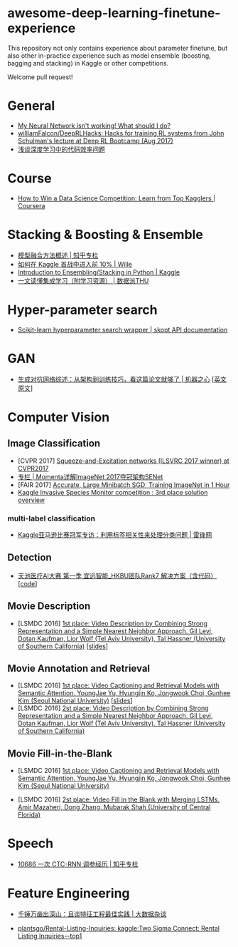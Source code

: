 # awesome-deep-learning-finetune-experience

This repository not only contains experience about parameter finetune, but also other in-practice experience such as model ensemble (boosting, bagging and stacking) in Kaggle or other competitions.

Welcome pull request! 

# General

- [My Neural Network isn't working! What should I do?](http://theorangeduck.com/page/neural-network-not-working)  
- [williamFalcon/DeepRLHacks: Hacks for training RL systems from John Schulman's lecture at Deep RL Bootcamp (Aug 2017)](https://github.com//williamFalcon/DeepRLHacks)
- [浅谈深度学习中的代码效率问题](https://mp.weixin.qq.com/s/gJnpeuqAG-gzrY8g2lLd3g)



# Course

- [How to Win a Data Science Competition: Learn from Top Kagglers | Coursera](https://www.coursera.org/learn/competitive-data-science)



# Stacking & Boosting & Ensemble

- [模型融合方法概述 | 知乎专栏](https://zhuanlan.zhihu.com/p/25836678)
- [如何在 Kaggle 首战中进入前 10% | Wille](https://dnc1994.com/2016/04/rank-10-percent-in-first-kaggle-competition/)
- [Introduction to Ensembling/Stacking in Python | Kaggle](https://www.kaggle.com/arthurtok/introduction-to-ensembling-stacking-in-python)
- [一文读懂集成学习（附学习资源） | 数据派THU](https://mp.weixin.qq.com/s/zEgan2w9QjAtt0ylzzwHPw)



# Hyper-parameter search

- [Scikit-learn hyperparameter search wrapper | skopt API documentation](https://scikit-optimize.github.io/notebooks/sklearn-gridsearchcv-replacement.html) 

# GAN 
- [生成对抗网络综述：从架构到训练技巧，看这篇论文就够了 | 机器之心](https://mp.weixin.qq.com/s/uUSq3irEIcBM35JCYGDPfw) [[英文原文](https://arxiv.org/abs/1710.07035)]



# Computer Vision

## Image Classification

- [CVPR 2017] [Squeeze-and-Excitation networks (ILSVRC 2017 winner) at CVPR2017](http://image-net.org/challenges/talks_2017/SENet.pdf)  
- [专栏 | Momenta详解ImageNet 2017夺冠架构SENet](https://mp.weixin.qq.com/s?__biz=MzA3MzI4MjgzMw==&mid=2650729486&idx=3&sn=5b2b6f0e7443ecf0971d4743d5480bb6)
- [FAIR 2017] [Accurate, Large Minibatch SGD: Training ImageNet in 1 Hour](https://research.fb.com/wp-content/uploads/2017/06/imagenet1kin1h3.pdf)
- [Kaggle Invasive Species Monitor competition : 3rd place solution overview](https://medium.com/@alexandrecadrin/kaggle-invasive-species-monitor-competition-3rd-place-solution-overview-1ee42f4d7e29)

### multi-label classification

- [Kaggle亚马逊比赛冠军专访：利用标签相关性来处理分类问题 | 雷锋网](https://www.leiphone.com/news/201710/mfzeSyApEGzgvsvL.html)



## Detection

- [天池医疗AI大赛 第一季 宜远智能_HKBU团队Rank7 解决方案（含代码）](https://tianchi.aliyun.com/competition/new_articleDetail.html?spm=5176.8366600.0.0.35f13ea08Uu2Sw&raceId=231601&postsId=2898) [[code](https://github.com/YiYuanIntelligent/3DFasterRCNN_LungNoduleDetector)]



## Movie Description

- [LSMDC 2016] [1st place: Video Description by Combining Strong Representation and a Simple Nearest Neighbor Approach. Gil Levi, Dotan Kaufman, Lior Wolf (Tel Aviv University), Tal Hassner (University of Southern California)](https://arxiv.org/pdf/1612.06950v1.pdf) [[slides](https://drive.google.com/open?id=0B9nOObAFqKC9Sk0wbk1kX0l4N3M)]

## Movie Annotation and Retrieval

- [LSMDC 2016] [1st place: Video Captioning and Retrieval Models with Semantic Attention. YoungJae Yu, Hyungjin Ko, Jongwook Choi, Gunhee Kim (Seoul National University)](https://arxiv.org/pdf/1610.02947v1.pdf) [[slides](https://drive.google.com/open?id=0B9nOObAFqKC9aHl2VWJVNFp1bFk)]  
- [LSMDC 2016] [2st place: Video Description by Combining Strong Representation and a Simple Nearest Neighbor Approach. Gil Levi, Dotan Kaufman, Lior Wolf (Tel Aviv University), Tal Hassner (University of Southern California)](https://arxiv.org/pdf/1612.06950v1.pdf)

## Movie Fill-in-the-Blank

- [LSMDC 2016] [1st place: Video Captioning and Retrieval Models with Semantic Attention. YoungJae Yu, Hyungjin Ko, Jongwook Choi, Gunhee Kim (Seoul National University)](https://arxiv.org/pdf/1610.02947v1.pdf)

- [LSMDC 2016] [2st place: Video Fill in the Blank with Merging LSTMs. Amir Mazaheri, Dong Zhang, Mubarak Shah (University of Central Florida)](https://arxiv.org/pdf/1610.04062.pdf)

# Speech

- [10686 一次 CTC-RNN 调参经历 | 知乎专栏](https://zhuanlan.zhihu.com/p/28133530)

# Feature Engineering

- [千锤万凿出深山：且谈特征工程最佳实践 | 大数据杂谈](https://mp.weixin.qq.com/s?src=3&timestamp=1502068235&ver=1&signature=OHXa87n8bBbb6zk0JheVJRkbR7db*44d4QkpzzLtveYIwPNglu4AyjaHpE7OMfLxmgOnV-ZxQjswZO3vNnX2LsE4QvAPBI72p7y51wkhM0Wqq-y1pczgAuiqF7CQRTLlAUG7qKtJXPMre7RwHUumTGp0sa*uH9AbVxiq6iQL3mQ=)

- [plantsgo/Rental-Listing-Inquiries: kaggle:Two Sigma Connect: Rental Listing Inquiries--top1](https://github.com/plantsgo/Rental-Listing-Inquiries)


